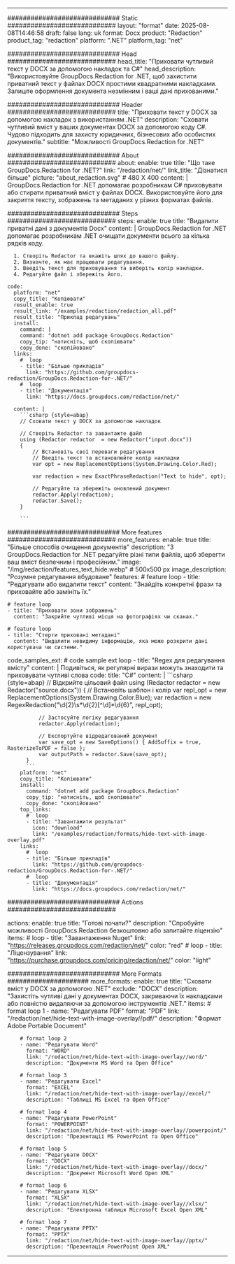 
---
############################# Static ############################
layout: "format"
date:  2025-08-08T14:46:58
draft: false
lang: uk
format: Docx
product: "Redaction"
product_tag: "redaction"
platform: ".NET"
platform_tag: "net"

############################# Head ############################
head_title: "Приховати чутливий текст у DOCX за допомогою накладок та C#"
head_description: "Використовуйте GroupDocs.Redaction for .NET, щоб захистити приватний текст у файлах DOCX простими квадратними накладками. Залиште оформлення документа незмінним і ваші дані прихованими."

############################# Header ############################
title: "Приховати текст у DOCX за допомогою накладок з використанням .NET" 
description: "Сховати чутливий вміст у ваших документах DOCX за допомогою коду C#. Чудово підходить для захисту юридичних, бізнесових або особистих документів."
subtitle: "Можливості GroupDocs.Redaction for .NET" 

############################# About ############################
about:
    enable: true
    title: "Що таке GroupDocs.Redaction for .NET?"
    link: "/redaction/net/"
    link_title: "Дізнатися більше"
    picture: "about_redaction.svg" # 480 X 400
    content: |
       GroupDocs.Redaction for .NET допомагає розробникам C# приховувати або стирати приватний вміст у файлах DOCX. Використовуйте його для закриття тексту, зображень та метаданих у різних форматах файлів.

############################# Steps ############################
steps:
    enable: true
    title: "Видалити приватні дані з документів Docx"
    content: |
      GroupDocs.Redaction for .NET допомагає розробникам .NET очищати документи всього за кілька рядків коду.
      
      1. Створіть Redactor та вкажіть шлях до вашого файлу.
      2. Визначте, як має працювати редагування.
      3. Введіть текст для приховування та виберіть колір накладки.
      4. Редагуйте файл і збережіть його.
   
    code:
      platform: "net"
      copy_title: "Копіювати"
      result_enable: true
      result_link: "/examples/redaction/redaction_all.pdf"
      result_title: "Приклад редагувань"
      install:
        command: |
        command: "dotnet add package GroupDocs.Redaction"
        copy_tip: "натисніть, щоб скопіювати"
        copy_done: "скопійовано"
      links:
        #  loop
        - title: "Більше прикладів"
          link: "https://github.com/groupdocs-redaction/GroupDocs.Redaction-for-.NET/"
        #  loop
        - title: "Документація"
          link: "https://docs.groupdocs.com/redaction/net/"
          
      content: |
        ```csharp {style=abap}
        // Сховати текст у DOCX за допомогою накладок

        // Створіть Redactor та завантажте файл
        using (Redactor redactor  = new Redactor("input.docx"))
        {
            // Встановіть свої переваги редагування
            // Введіть текст та встановлюйте колір накладки
            var opt = new ReplacementOptions(System.Drawing.Color.Red);
            
            var redaction = new ExactPhraseRedaction("Text to hide", opt);

            // Редагуйте та збережіть оновлений документ
            redactor.Apply(redaction);
            redactor.Save();
        }
        
        ```            


############################# More features ############################
more_features:
  enable: true
  title: "Більше способів очищення документів"
  description: "З GroupDocs.Redaction for .NET редагуйте різні типи файлів, щоб зберегти ваш вміст безпечним і професійним."
  image: "/img/redaction/features_text_hide.webp" # 500x500 px
  image_description: "Розумне редагування вбудоване"
  features:
    # feature loop
    - title: "Редагувати або видалити текст"
      content: "Знайдіть конкретні фрази та приховайте або замініть їх."

    # feature loop
    - title: "Приховати зони зображень"
      content: "Закрийте чутливі місця на фотографіях чи сканах."

    # feature loop
    - title: "Стерти приховані метадані"
      content: "Видалити невидиму інформацію, яка може розкрити дані користувача чи системи."
      
  code_samples_ext:
    # code sample ext loop
    - title: "Regex для редагування вмісту"
      content: |
        Подивіться, як регулярні вирази можуть знаходити та приховувати чутливі слова
      code:
        title: "C#"
        content: |
          ```csharp {style=abap}
          //  Відкрийте цільовий файл
          using (Redactor redactor  = new Redactor("source.docx"))
          {
              // Встановіть шаблон і колір
              var repl_opt = new ReplacementOptions(System.Drawing.Color.Blue);
              var redaction = new RegexRedaction("\\d{2}\\s*\\d{2}[^\\d]*\\d{6}", repl_opt);

              // Застосуйте логіку редагування
              redactor.Apply(redaction);

              // Експортуйте відредагований документ
              var save_opt = new SaveOptions() { AddSuffix = true, RasterizeToPDF = false };
              var outputPath = redactor.Save(save_opt);
          }
          ```
        platform: "net"
        copy_title: "Копіювати"
        install:
          command: "dotnet add package GroupDocs.Redaction"
          copy_tip: "натисніть, щоб скопіювати"
          copy_done: "скопійовано"
        top_links:
          #  loop
          - title: "Завантажити результат"
            icon: "download"
            link: "/examples/redaction/formats/hide-text-with-image-overlay.pdf"
        links:
          #  loop
          - title: "Більше прикладів"
            link: "https://github.com/groupdocs-redaction/GroupDocs.Redaction-for-.NET/"
          #  loop
          - title: "Документація"
            link: "https://docs.groupdocs.com/redaction/net/"


############################# Actions ############################

actions:
  enable: true
  title: "Готові почати?"
  description: "Спробуйте можливості GroupDocs.Redaction безкоштовно або запитайте ліцензію"
  items:
    #  loop
    - title: "Завантаження Nuget"
      link: "https://releases.groupdocs.com/redaction/net/"
      color: "red"
        #  loop
    - title: "Ліцензування"
      link: "https://purchase.groupdocs.com/pricing/redaction/net/"
      color: "light"


############################# More Formats #####################
more_formats:
    enable: true
    title: "Сховати вміст у DOCX за допомогою .NET"
    exclude: "DOCX"
    description: "Захистіть чутливі дані у документах DOCX, закриваючи їх накладками або повністю видаляючи за допомогою інструментів .NET."
    items: 
        # format loop 1
        - name: "Редагувати PDF"
          format: "PDF"
          link: "/redaction/net/hide-text-with-image-overlay//pdf/"
          description: "Формат Adobe Portable Document"

        # format loop 2
        - name: "Редагувати Word"
          format: "WORD"
          link: "/redaction/net/hide-text-with-image-overlay//word/"
          description: "Документи MS Word та Open Office"
          
        # format loop 3
        - name: "Редагувати Excel"
          format: "EXCEL"
          link: "/redaction/net/hide-text-with-image-overlay//excel/"
          description: "Таблиці MS Excel та Open Office"

        # format loop 4
        - name: "Редагувати PowerPoint"
          format: "POWERPOINT"
          link: "/redaction/net/hide-text-with-image-overlay//powerpoint/"
          description: "Презентації MS PowerPoint та Open Office"

        # format loop 5
        - name: "Редагувати DOCX"
          format: "DOCX"
          link: "/redaction/net/hide-text-with-image-overlay//docx/"
          description: "Документ Microsoft Word Open XML"
          
        # format loop 6
        - name: "Редагувати XLSX"
          format: "XLSX"
          link: "/redaction/net/hide-text-with-image-overlay//xlsx/"
          description: "Електронна таблиця Microsoft Excel Open XML"
          
        # format loop 7
        - name: "Редагувати PPTX"
          format: "PPTX"
          link: "/redaction/net/hide-text-with-image-overlay//pptx/"
          description: "Презентація PowerPoint Open XML"


---